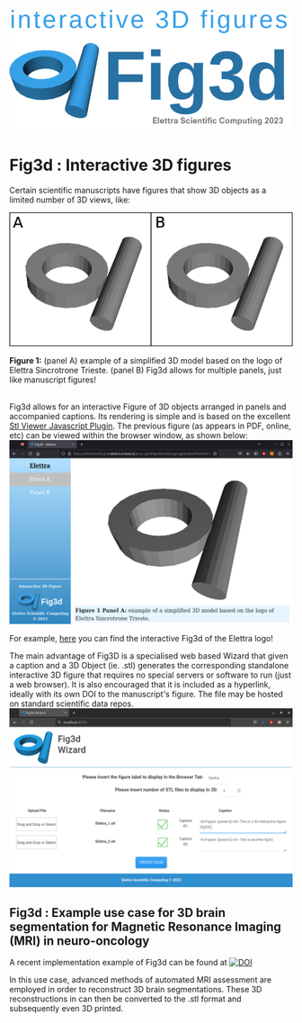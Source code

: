 <div align="left">  
  
<p align="center">
  <img src=https://github.com/ElettraSciComp/Fig3d/blob/main/images/logo_small.png alt="logo"/>
</p>

# Fig3d : Interactive 3D figures

Certain scientific manuscripts have figures that show 3D objects as a limited number of 3D views, like:

<p align="center">
  <img src=https://github.com/ElettraSciComp/Fig3d/blob/main/images/basic_figure.png alt="basic_figure"/>
</p>

<b>Figure 1:</b> (panel A) example of a simplified 3D model based on the logo of Elettra Sincrotrone Trieste. (panel B) Fig3d allows for multiple panels, just like manuscript figures!<br></br>

Fig3d allows for an interactive Figure of 3D objects arranged in panels and accompanied captions. Its rendering is simple and is based on the excellent [Stl Viewer Javascript Plugin](https://www.viewstl.com/plugin/). The previous figure (as appears in PDF, online, etc) can be viewed within the browser window, as shown below: 
<img src=https://github.com/ElettraSciComp/Fig3d/blob/main/images/basic_figure_screenshot.png alt="basic_figure_screenshot"/>

For example, [here](https://download2.grid.elettra.trieste.it/prox_8t4H3EybKLeTZAhSTDXZPUYylfwnxidd/Elettra3D_logo/Elettra3D_logo_v3/rawdata/fig3D_elettra/) you can find the interactive Fig3d of the Elettra logo!

The main advantage of Fig3D is a specialised web based Wizard that given a caption and a 3D Object (ie. .stl) generates the corresponding standalone interactive 3D figure that requires no special servers or software to run (just a web browser). It is also encouraged that it is included as a hyperlink, ideally with its own DOI to the manuscript's figure. The file may be hosted on standard scientific data repos.
<img src=https://github.com/ElettraSciComp/Fig3d/blob/main/images/fig3d_wizard.png alt="fig3d_wizard"/>

## Fig3d : Example use case for 3D brain segmentation for Magnetic Resonance Imaging (MRI) in neuro-oncology

A recent implementation example of Fig3d can be found at [![DOI](https://zenodo.org/badge/DOI/10.5281/zenodo.7640630.svg)](https://doi.org/10.5281/zenodo.7640630) 

In this use case, advanced methods of automated MRI assessment are employed in order to reconstruct 3D brain segmentations. These 3D reconstructions in can then be converted to the .stl format and subsequently even 3D printed.

</div>
